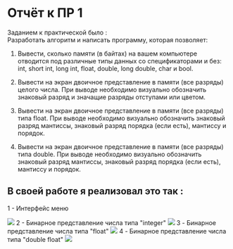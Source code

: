 # Отчёт к ПР 1  
Заданием к практической было :  
Разработать алгоритм и написать программу, которая позволяет:

1) Вывести, сколько памяти (в байтах) на вашем компьютере отводится под различные типы данных со спецификаторами и без: int, short int, long int, float, double, long double, char и bool.

2) Вывести на экран двоичное представление в памяти (все разряды) целого числа. При выводе необходимо визуально обозначить знаковый разряд и значащие разряды отступами или цветом.

3) Вывести на экран двоичное представление в памяти (все разряды) типа float. При выводе необходимо визуально обозначить знаковый разряд мантиссы, знаковый разряд порядка (если есть), мантиссу и порядок.

4) Вывести на экран двоичное представление в памяти (все разряды) типа double. При выводе необходимо визуально обозначить знаковый разряд мантиссы, знаковый разряд порядка (если есть), мантиссу и порядок.  
## В своей работе я реализовал это так :  
1 - Интерфейс меню
<html>
<img src="https://sun9-36.userapi.com/impg/RAqq1iRPQCyRd6uiBTmNDs2iwGcJWj2f1g-noA/3i5CwY9p-co.jpg?size=993x492&quality=96&proxy=1&sign=d492b25eaa7ce3335949ad4a3edc0b17&type=album">
</html>  
2 - Бинарное представление числа типа "integer"  
<html>
<img src="https://sun9-5.userapi.com/impg/Zb5xLwL_62A9RN3zJMFm8F8etiCW9FU6lul6Ug/j52evMNLod4.jpg?size=888x372&quality=96&proxy=1&sign=27f7abbd42b404dc79c360b8ba8173aa&type=album">
</html>  
3 - Бинарное представление числа типа "float"  
<html>
<img src="https://sun9-31.userapi.com/impg/4dpwDDDCa59erMotYLyo7rE-txq3JEbChBruSw/Q6KPmWuwhxU.jpg?size=969x470&quality=96&proxy=1&sign=209754747b6923681d1596c4bcbaec9a&type=album">
</html>  
4 - Бинарное представление числа типа "double float"  
<html>
<img src="https://sun9-75.userapi.com/impg/o6k6gnc8X7Nl0-aPAGa1qP7Zv6SdUcYJzLRhTw/RqK49BkZhUg.jpg?size=968x486&quality=96&proxy=1&sign=f7d83332be13b8868b89d9a8e450f871&type=album">
</html>
